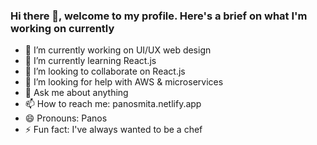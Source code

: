 ### Hi there 👋, welcome to my profile. Here's a brief on what I'm working on currently

- 🔭 I’m currently working on UI/UX web design
- 🌱 I’m currently learning React.js
- 👯 I’m looking to collaborate on React.js
- 🤔 I’m looking for help with AWS & microservices
- 💬 Ask me about anything
- 📫 How to reach me: panosmita.netlify.app
- 😄 Pronouns: Panos
- ⚡ Fun fact: I've always wanted to be a chef

